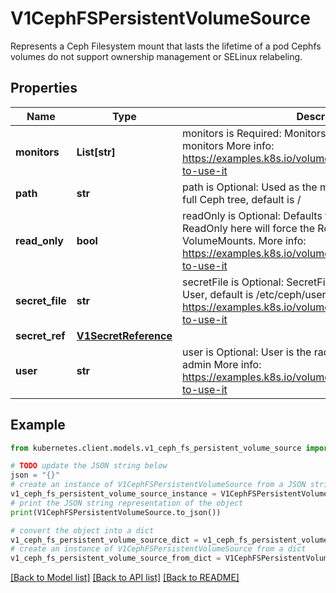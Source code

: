 # V1CephFSPersistentVolumeSource

Represents a Ceph Filesystem mount that lasts the lifetime of a pod Cephfs volumes do not support ownership management or SELinux relabeling.

## Properties

Name | Type | Description | Notes
------------ | ------------- | ------------- | -------------
**monitors** | **List[str]** | monitors is Required: Monitors is a collection of Ceph monitors More info: https://examples.k8s.io/volumes/cephfs/README.md#how-to-use-it | 
**path** | **str** | path is Optional: Used as the mounted root, rather than the full Ceph tree, default is / | [optional] 
**read_only** | **bool** | readOnly is Optional: Defaults to false (read/write). ReadOnly here will force the ReadOnly setting in VolumeMounts. More info: https://examples.k8s.io/volumes/cephfs/README.md#how-to-use-it | [optional] 
**secret_file** | **str** | secretFile is Optional: SecretFile is the path to key ring for User, default is /etc/ceph/user.secret More info: https://examples.k8s.io/volumes/cephfs/README.md#how-to-use-it | [optional] 
**secret_ref** | [**V1SecretReference**](V1SecretReference.md) |  | [optional] 
**user** | **str** | user is Optional: User is the rados user name, default is admin More info: https://examples.k8s.io/volumes/cephfs/README.md#how-to-use-it | [optional] 

## Example

```python
from kubernetes.client.models.v1_ceph_fs_persistent_volume_source import V1CephFSPersistentVolumeSource

# TODO update the JSON string below
json = "{}"
# create an instance of V1CephFSPersistentVolumeSource from a JSON string
v1_ceph_fs_persistent_volume_source_instance = V1CephFSPersistentVolumeSource.from_json(json)
# print the JSON string representation of the object
print(V1CephFSPersistentVolumeSource.to_json())

# convert the object into a dict
v1_ceph_fs_persistent_volume_source_dict = v1_ceph_fs_persistent_volume_source_instance.to_dict()
# create an instance of V1CephFSPersistentVolumeSource from a dict
v1_ceph_fs_persistent_volume_source_from_dict = V1CephFSPersistentVolumeSource.from_dict(v1_ceph_fs_persistent_volume_source_dict)
```
[[Back to Model list]](../README.md#documentation-for-models) [[Back to API list]](../README.md#documentation-for-api-endpoints) [[Back to README]](../README.md)



